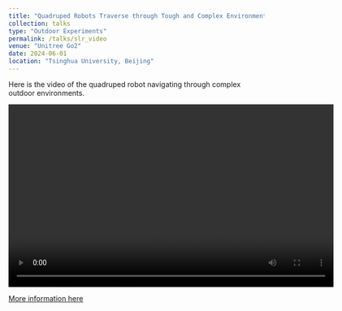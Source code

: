 ```yaml
---
title: "Quadruped Robots Traverse through Tough and Complex Environments"
collection: talks
type: "Outdoor Experiments"
permalink: /talks/slr_video
venue: "Unitree Go2"
date: 2024-06-01
location: "Tsinghua University, Beijing"
---
```


Here is the video of the quadruped robot navigating through complex outdoor environments.

<video width="640" height="360" controls>
  <source src="https://github.com/tenthousandrain/tenthousandrain.github.io/blob/master/images/slr.mp4" type="video/mp4">
  Your browser does not support the video tag.
</video>

[More information here](https://11chens.github.io/SLR/)
